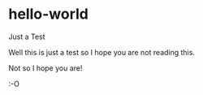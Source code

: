 # hello-world
Just a Test

Well this is just a test so I hope you are not reading this.

Not so I hope you are!

:-O

